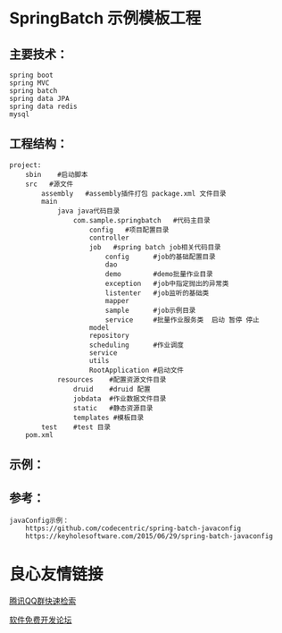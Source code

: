 #  SpringBatch 示例模板工程 

## 主要技术：
    spring boot
    spring MVC
    spring batch
    spring data JPA
    spring data redis
    mysql


## 工程结构：
    project:
        sbin    #启动脚本
        src   #源文件
            assembly   #assembly插件打包 package.xml 文件目录
            main
                java java代码目录
                    com.sample.springbatch   #代码主目录
                        config   #项目配置目录
                        controller
                        job   #spring batch job相关代码目录
                            config      #job的基础配置目录
                            dao
                            demo        #demo批量作业目录
                            exception   #job中指定抛出的异常类
                            listenter   #job监听的基础类
                            mapper
                            sample      #job示例目录
                            service     #批量作业服务类  启动 暂停 停止
                        model
                        repository
                        scheduling      #作业调度
                        service
                        utils
                        RootApplication #启动文件
                resources    #配置资源文件目录
                    druid    #druid 配置
                    jobdata  #作业数据文件目录
                    static   #静态资源目录
                    templates #模板目录
            test    #test 目录
        pom.xml

## 示例：



## 参考：
    javaConfig示例：
        https://github.com/codecentric/spring-batch-javaconfig
        https://keyholesoftware.com/2015/06/29/spring-batch-javaconfig

 # 良心友情链接

[腾讯QQ群快速检索](http://u.720life.cn/s/8cf73f7c)

[软件免费开发论坛](http://u.720life.cn/s/bbb01dc0)
